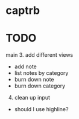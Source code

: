 # captrb


# TODO
main
3. add different views
- add note
- list notes by category
- burn down note
- burn down category


4. clean up input
- should I use highline?